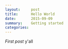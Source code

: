 ```yaml
---
layout:     post
title:      Hello World
date:       2015-09-09
summary:    Getting started
categories: 
---
```


*First post* y'all
